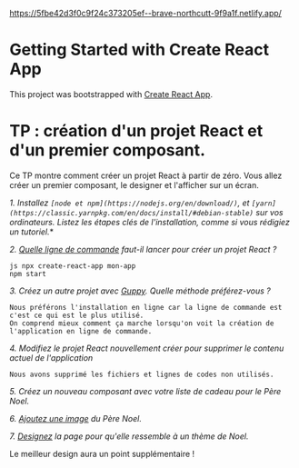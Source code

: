 https://5fbe42d3f0c9f24c373205ef--brave-northcutt-9f9a1f.netlify.app/

# Getting Started with Create React App

This project was bootstrapped with [Create React App](https://github.com/facebook/create-react-app).

# TP : création d'un projet React et d'un premier composant.

Ce TP montre comment créer un projet React à partir de zéro. Vous allez créer un premier composant, le designer et l'afficher sur un écran.


*1. Installez `[node et npm](https://nodejs.org/en/download/)`, et `[yarn](https://classic.yarnpkg.com/en/docs/install/#debian-stable)` sur vos ordinateurs. Listez les étapes clés de l'installation, comme si vous rédigiez un tutoriel.**

*2. [Quelle ligne de commande](https://github.com/facebook/create-react-app) faut-il lancer pour créer un projet React ?*
```
js npx create-react-app mon-app
npm start
```
*3. Créez un autre projet avec [Guppy](https://github.com/joshwcomeau/guppy). Quelle méthode préférez-vous ?*
```
Nous préférons l'installation en ligne car la ligne de commande est c'est ce qui est le plus utilisé.
On comprend mieux comment ça marche lorsqu'on voit la création de l'application en ligne de commande.
```
*4. Modifiez le projet React nouvellement créer pour supprimer le contenu actuel de l'application*
```
Nous avons supprimé les fichiers et lignes de codes non utilisés.
```
*5. Créez un nouveau composant avec votre liste de cadeau pour le Père Noel.*

*6. [Ajoutez une image](https://create-react-app.dev/docs/adding-images-fonts-and-files/) du Père Noel.*

*7. [Designez](https://create-react-app.dev/docs/adding-a-stylesheet) la page pour qu'elle ressemble à un thème de Noel.*

Le meilleur design aura un point supplémentaire !
